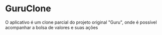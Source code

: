 # GuruClone 
O aplicativo é um clone parcial do projeto original "Guru", onde é possível acompanhar a bolsa de valores e suas ações
